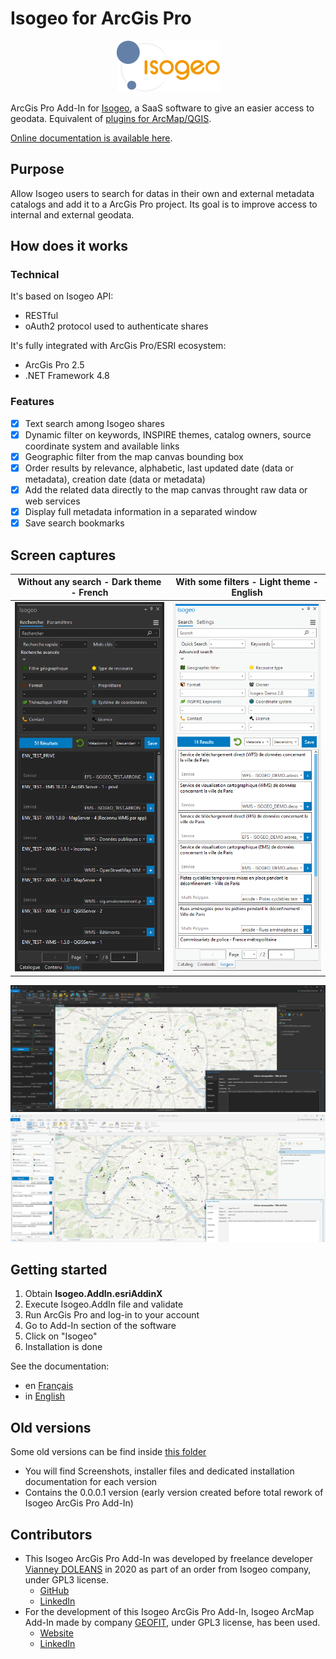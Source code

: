 # Isogeo for ArcGis Pro

<p align="center">
  <img src="/Resources/Resources/logo-isogeo.png">
</p>

ArcGis Pro Add-In for [Isogeo](https://www.isogeo.com/), a SaaS software to give an easier access to geodata.
Equivalent of [plugins for ArcMap/QGIS](https://www.isogeo.com/nos-produits/Plugins-Widgets).

[Online documentation is available here](http://help.isogeo.com/arcmap/fr/index.html).

## Purpose

Allow Isogeo users to search for datas in their own and external metadata catalogs and add it to a ArcGis Pro project. Its goal is to improve access to internal and external geodata.

## How does it works

### Technical

It's based on Isogeo API:

* RESTful
* oAuth2 protocol used to authenticate shares

It's fully integrated with ArcGis Pro/ESRI ecosystem:

* ArcGis Pro 2.5
* .NET Framework 4.8

### Features

* [X] Text search among Isogeo shares
* [X] Dynamic filter on keywords, INSPIRE themes, catalog owners, source coordinate system and available links
* [X] Geographic filter from the map canvas bounding box
* [X] Order results by relevance, alphabetic, last updated date (data or metadata), creation date (data or metadata)
* [X] Add the related data directly to the map canvas throught raw data or web services
* [X] Display full metadata information in a separated window
* [X] Save search bookmarks

## Screen captures

| Without any search - Dark theme - French | With some filters - Light theme - English |
|:------------------:|:-----------------:|
| ![Search widget with no filters](/Screenshots/Dark%20theme%20-%20French%20-%20Without%20any%20search.PNG) | ![Search widget with some filters](/Screenshots/Light%20theme%20-%20English%20-%20With%20some%20filters.PNG) |

![Add data to the project](/Screenshots/Dark%20theme%20-%20Add%20data%20to%20the%20project.PNG)
![Add data to the project](/Screenshots/Light%20theme%20-%20Add%20data%20to%20the%20project.PNG)

## Getting started

1. Obtain **Isogeo.AddIn.esriAddinX**
1. Execute Isogeo.AddIn file and validate
2. Run ArcGis Pro and log-in to your account
3. Go to Add-In section of the software
4. Click on "Isogeo"
5. Installation is done

See the documentation:

* en [Français](http://help.isogeo.com/arcmap/fr/index.html)
* in [English](http://help.isogeo.com/arcmap/fr/index.html)
  
## Old versions
Some old versions can be find inside [this folder](https://github.com/VianneyDoleans/ArcGisPro/tree/master/Old%20Versions)
  - You will find Screenshots, installer files and dedicated installation documentation for each version
  - Contains the 0.0.0.1 version (early version created before total rework of Isogeo ArcGis Pro Add-In)
  
## Contributors

- This Isogeo ArcGis Pro Add-In was developed by freelance developer [Vianney DOLEANS](https://github.com/VianneyDoleans) in 2020 as part of an order from Isogeo company, under GPL3 license.
  - [GitHub](https://github.com/VianneyDoleans)
  - [LinkedIn](https://www.linkedin.com/in/vianney-doleans-1158a3121/)
- For the development of this Isogeo ArcGis Pro Add-In, Isogeo ArcMap Add-In made by company [GEOFIT](https://geofit.fr/), under GPL3 license, has been used.
  - [Website](https://geofit.fr/)
  - [LinkedIn](https://www.linkedin.com/company/geofit/?originalSubdomain=fr)

